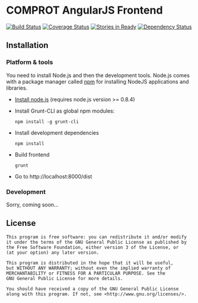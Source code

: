 # COMPROT AngularJS Frontend

[![Build Status](https://travis-ci.org/medien-dresden/comprot-frontend.svg?branch=develop)](https://travis-ci.org/medien-dresden/comprot-frontend)
[![Coverage Status](https://coveralls.io/repos/medien-dresden/comprot-frontend/badge.png?branch=develop)](https://coveralls.io/r/medien-dresden/comprot-frontend?branch=develop)
[![Stories in Ready](https://badge.waffle.io/medien-dresden/comprot-frontend.png?label=ready&title=stories%20ready)](http://waffle.io/medien-dresden/comprot-frontend)
[![Dependency Status](https://www.versioneye.com/user/projects/5385f66814c1584e6f00008e/badge.svg)](https://www.versioneye.com/user/projects/5385f66814c1584e6f00008e)

## Installation

### Platform & tools

You need to install Node.js and then the development tools. Node.js comes with a package manager called [npm](http://npmjs.org) for installing NodeJS applications and libraries.
* [Install node.js](http://nodejs.org/download/) (requires node.js version >= 0.8.4)
* Install Grunt-CLI as global npm modules:

    ```
    npm install -g grunt-cli
    ```
* Install development dependencies

    ```
    npm install
    ```
* Build frontend

    ```
    grunt
    ```
* Go to http://localhost:8000/dist

### Development

Sorry, coming soon...

## License

    This program is free software: you can redistribute it and/or modify
    it under the terms of the GNU General Public License as published by
    the Free Software Foundation, either version 3 of the License, or
    (at your option) any later version.

    This program is distributed in the hope that it will be useful,
    but WITHOUT ANY WARRANTY; without even the implied warranty of
    MERCHANTABILITY or FITNESS FOR A PARTICULAR PURPOSE. See the
    GNU General Public License for more details.

    You should have received a copy of the GNU General Public License
    along with this program. If not, see <http://www.gnu.org/licenses/>.
